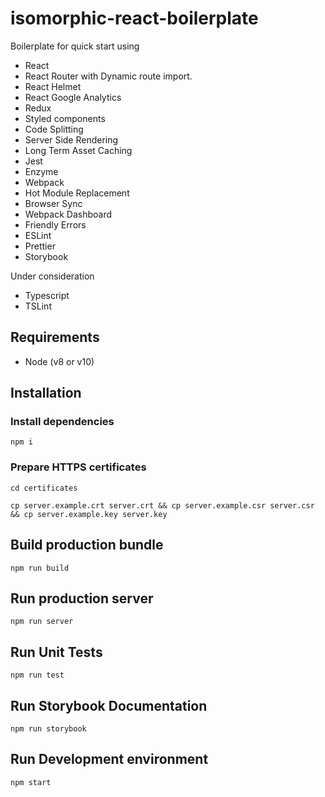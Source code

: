 # isomorphic-react-boilerplate

Boilerplate for quick start using

- React
- React Router with Dynamic route import.
- React Helmet
- React Google Analytics
- Redux
- Styled components
- Code Splitting
- Server Side Rendering
- Long Term Asset Caching
- Jest
- Enzyme
- Webpack
- Hot Module Replacement
- Browser Sync
- Webpack Dashboard
- Friendly Errors
- ESLint
- Prettier
- Storybook

Under consideration

- Typescript
- TSLint

## Requirements

- Node (v8 or v10)

## Installation

### Install dependencies

`npm i`

### Prepare HTTPS certificates

`cd certificates`

`cp server.example.crt server.crt && cp server.example.csr server.csr && cp server.example.key server.key`

## Build production bundle

`npm run build`

## Run production server

`npm run server`

## Run Unit Tests

`npm run test`

## Run Storybook Documentation

`npm run storybook`

## Run Development environment

`npm start`
